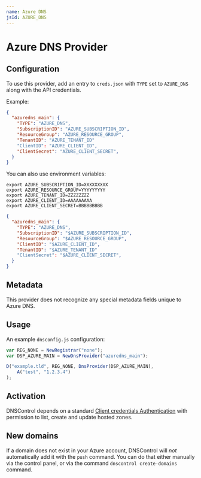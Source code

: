 ```yaml
---
name: Azure DNS
jsId: AZURE_DNS
---
```


# Azure DNS Provider

## Configuration

To use this provider, add an entry to `creds.json` with `TYPE` set to `AZURE_DNS`
along with the API credentials.

Example:

```json
{
  "azuredns_main": {
    "TYPE": "AZURE_DNS",
    "SubscriptionID": "AZURE_SUBSCRIPTION_ID",
    "ResourceGroup": "AZURE_RESOURCE_GROUP",
    "TenantID": "AZURE_TENANT_ID"
    "ClientID": "AZURE_CLIENT_ID",
    "ClientSecret": "AZURE_CLIENT_SECRET",
  }
}
```

You can also use environment variables:

```shell
export AZURE_SUBSCRIPTION_ID=XXXXXXXXX
export AZURE_RESOURCE_GROUP=YYYYYYYYY
export AZURE_TENANT_ID=ZZZZZZZZ
export AZURE_CLIENT_ID=AAAAAAAAA
export AZURE_CLIENT_SECRET=BBBBBBBBB
```

```json
{
  "azuredns_main": {
    "TYPE": "AZURE_DNS",
    "SubscriptionID": "$AZURE_SUBSCRIPTION_ID",
    "ResourceGroup": "$AZURE_RESOURCE_GROUP",
    "ClientID": "$AZURE_CLIENT_ID",
    "TenantID": "$AZURE_TENANT_ID"
    "ClientSecret": "$AZURE_CLIENT_SECRET",
  }
}
```

## Metadata
This provider does not recognize any special metadata fields unique to Azure DNS.

## Usage
An example `dnsconfig.js` configuration:

```javascript
var REG_NONE = NewRegistrar("none");
var DSP_AZURE_MAIN = NewDnsProvider("azuredns_main");

D("example.tld", REG_NONE, DnsProvider(DSP_AZURE_MAIN),
    A("test", "1.2.3.4")
);
```

## Activation
DNSControl depends on a standard [Client credentials Authentication](https://docs.microsoft.com/en-us/cli/azure/create-an-azure-service-principal-azure-cli?view=azure-cli-latest) with permission to list, create and update hosted zones.

## New domains
If a domain does not exist in your Azure account, DNSControl will *not* automatically add it with the `push` command. You can do that either manually via the control panel, or via the command `dnscontrol create-domains` command.


